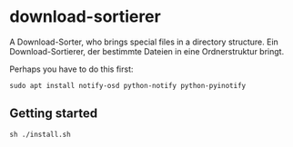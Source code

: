 # download-sortierer

A Download-Sorter, who brings special files in a directory structure.
Ein Download-Sortierer, der bestimmte Dateien in eine Ordnerstruktur bringt.

Perhaps you have to do this first:
```
sudo apt install notify-osd python-notify python-pyinotify
```

## Getting started

```
sh ./install.sh
```
